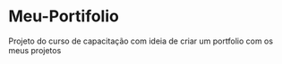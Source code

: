 # Meu-Portifolio
Projeto do curso de capacitação com ideia de criar um portfolio com os meus projetos 
